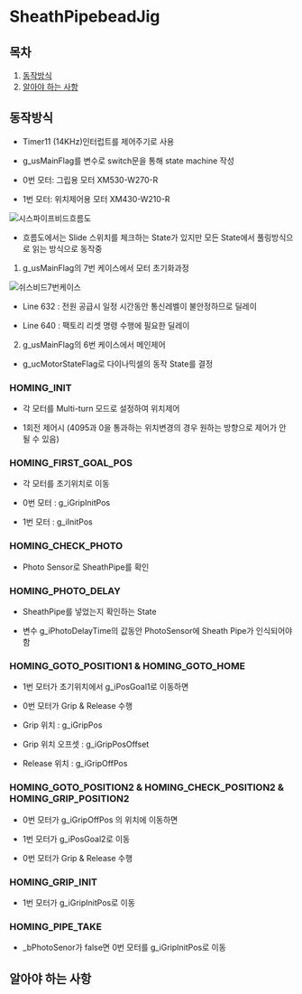 # SheathPipebeadJig

## 목차
1. [동작방식](#동작방식)
2. [알아야 하는 사항](#알아야-하는-사항)

## 동작방식

- Timer11 (14KHz)인터럽트를 제어주기로 사용

- g_usMainFlag를 변수로 switch문을 통해 state machine 작성

- 0번 모터: 그립용 모터 XM530-W270-R   

- 1번 모터: 위치제어용 모터 XM430-W210-R

![시스파이프비드흐름도](/uploads/c1421d8a1f2d21b666d4b11aef09d924/시스파이프비드흐름도.jpg)

- 흐름도에서는 Slide 스위치를 체크하는 State가 있지만 모든 State에서 풀링방식으로 읽는 방식으로 동작중

1. g_usMainFlag의 7번 케이스에서 모터 초기화과정

![쉬스비드7번케이스](/uploads/5100b2eff70fba868b038ed75df858aa/쉬스비드7번케이스.jpg)

- Line 632 : 전원 공급시 일정 시간동안 통신레벨이 불안정하므로 딜레이

- Line 640 : 팩토리 리셋 명령 수행에 필요한 딜레이

2. g_usMainFlag의 6번 케이스에서 메인제어 

- g_ucMotorStateFlag로 다이나믹셀의 동작 State를 결정

### HOMING_INIT

- 각 모터를 Multi-turn 모드로 설정하여 위치제어

- 1회전 제어시 (4095과 0을 통과하는 위치변경의 경우 원하는 방향으로 제어가 안될 수 있음)

### HOMING_FIRST_GOAL_POS

- 각 모터를 초기위치로 이동

- 0번 모터 : g_iGripInitPos

- 1번 모터 : g_iInitPos
 
### HOMING_CHECK_PHOTO

- Photo Sensor로 SheathPipe를 확인

### HOMING_PHOTO_DELAY

- SheathPipe를 넣었는지 확인하는 State

- 변수 g_iPhotoDelayTime의 값동안 PhotoSensor에 Sheath Pipe가 인식되어야 함

### HOMING_GOTO_POSITION1 & HOMING_GOTO_HOME

- 1번 모터가 초기위치에서 g_iPosGoal1로 이동하면

- 0번 모터가 Grip & Release 수행

- Grip 위치 : g_iGripPos

- Grip 위치 오프셋 : g_iGripPosOffset

- Release 위치 : g_iGripOffPos

### HOMING_GOTO_POSITION2 & HOMING_CHECK_POSITION2 & HOMING_GRIP_POSITION2

- 0번 모터가 g_iGripOffPos 의 위치에 이동하면 

- 1번 모터가 g_iPosGoal2로 이동

- 0번 모터가 Grip & Release 수행

### HOMING_GRIP_INIT

- 1번 모터가 g_iGripInitPos로 이동

### HOMING_PIPE_TAKE

- _bPhotoSenor가 false면 0번 모터를 g_iGripInitPos로 이동

## 알아야 하는 사항


